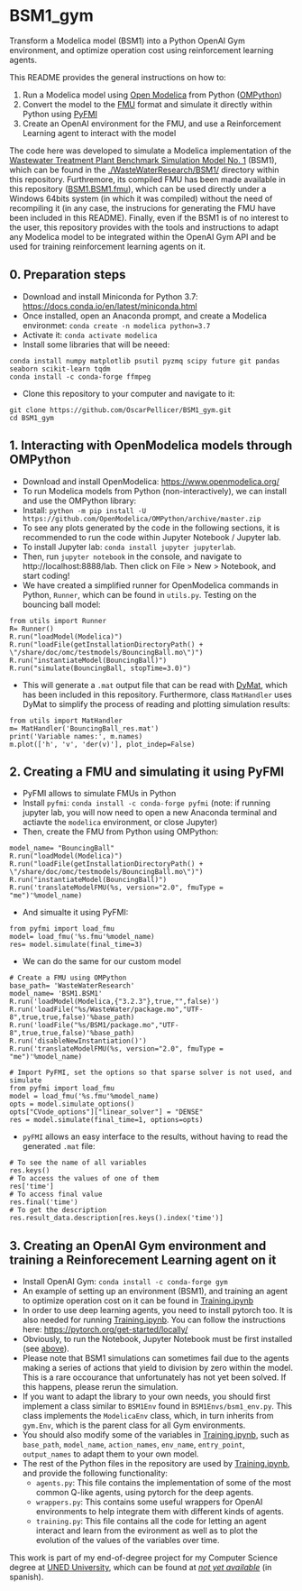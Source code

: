 # BSM1_gym
Transform a Modelica model (BSM1) into a Python OpenAI Gym environment, and optimize operation cost using reinforcement learning agents.

This README provides the general instructions on how to:

 1. Run a Modelica model using [Open Modelica](https://www.openmodelica.org/) from Python ([OMPython](https://github.com/OpenModelica/OMPython))
 1. Convert the model to the [FMU](https://fmi-standard.org/) format and simulate it directly within Python using [PyFMI](https://github.com/modelon-community/PyFMI)
 1. Create an OpenAI environment for the FMU, and use a Reinforcement Learning agent to interact with the model

The code here was developed to simulate a Modelica implementation of the [Wastewater Treatment Plant Benchmark Simulation Model No. 1](https://www.iea.lth.se/publications/Reports/LTH-IEA-7229.pdf) (BSM1), which can be found in the [./WasteWaterResearch/BSM1/](./WasteWaterResearch/BSM1/) directory within this repository. Furthremore, its compiled FMU has been made available in this repository ([BSM1.BSM1.fmu](./BSM1.BSM1.fmu)), which can be used directly under a Windows 64bits system (in which it was compiled) without the need of recompiling it (in any case, the instrucions for generating the FMU have been included in this README). Finally, even if the BSM1 is of no interest to the user, this repository provides with the tools and instructions to adapt any Modelica model to be integrated within the OpenAI Gym API and be used for training reinforcement learning agents on it.

## 0. Preparation steps
 - Download and install Miniconda for Python 3.7: https://docs.conda.io/en/latest/miniconda.html
 - Once installed, open an Anaconda prompt, and create a Modelica environmet: `conda create -n modelica python=3.7`
 - Activate it: `conda activate modelica`
 - Install some libraries that will be neeed: 
```{bash}
conda install numpy matplotlib psutil pyzmq scipy future git pandas seaborn scikit-learn tqdm
conda install -c conda-forge ffmpeg
```
 - Clone this repository to your computer and navigate to it:
```{bash}
git clone https://github.com/OscarPellicer/BSM1_gym.git
cd BSM1_gym
```
 

## 1. Interacting with OpenModelica models through OMPython
 - Download and install OpenModelica: https://www.openmodelica.org/
 - To run Modelica models from Python (non-interactively), we can install and use the OMPython library:
 - Install: `python -m pip install -U https://github.com/OpenModelica/OMPython/archive/master.zip`
 - To see any plots generated by the code in the following sections, it is recommended to run the code within Jupyter Notebook / Jupyter lab.
 - To install Jupyter lab: `conda install jupyter jupyterlab`.
 - Then, run `jupyter notebook` in the console, and navigate to http://localhost:8888/lab. Then click on File > New > Notebook, and start coding!
 - We have created a simplified runner for OpenModelica commands in Python, `Runner`, which can be found in `utils.py`. Testing on the bouncing ball model:
```{python}
from utils import Runner
R= Runner()
R.run("loadModel(Modelica)")
R.run("loadFile(getInstallationDirectoryPath() + \"/share/doc/omc/testmodels/BouncingBall.mo\")")
R.run("instantiateModel(BouncingBall)")
R.run("simulate(BouncingBall, stopTime=3.0)")
```
 - This will generate a `.mat` output file that can be read with [DyMat](https://github.com/jraedler/DyMat), which has been included in this repository. Furthermore, class `MatHandler` uses DyMat to simplify the process of reading and plotting simulation results:
```{python}
from utils import MatHandler
m= MatHandler('BouncingBall_res.mat')
print('Variable names:', m.names)
m.plot(['h', 'v', 'der(v)'], plot_indep=False)
```
 
## 2.  Creating a FMU and simulating it using PyFMI
 - PyFMI allows to simulate FMUs in Python
 - Install `pyfmi`: `conda install -c conda-forge pyfmi` (note: if running jupyter lab, you will now need to open a new Anaconda terminal and actiavte the `modelica` environment, or close Jupyter)
 - Then, create the FMU from Python using OMPython:
```{python}
model_name= "BouncingBall"
R.run("loadModel(Modelica)")
R.run("loadFile(getInstallationDirectoryPath() + \"/share/doc/omc/testmodels/BouncingBall.mo\")")
R.run("instantiateModel(BouncingBall)")
R.run('translateModelFMU(%s, version="2.0", fmuType = "me")'%model_name)
```
 - And simualte it using PyFMI:
```{python}
from pyfmi import load_fmu
model= load_fmu('%s.fmu'%model_name)
res= model.simulate(final_time=3)
```

- We can do the same for our custom model
```{python}
# Create a FMU using OMPython
base_path= 'WasteWaterResearch'
model_name= 'BSM1.BSM1'
R.run('loadModel(Modelica,{"3.2.3"},true,"",false)')
R.run('loadFile("%s/WasteWater/package.mo","UTF-8",true,true,false)'%base_path)
R.run('loadFile("%s/BSM1/package.mo","UTF-8",true,true,false)'%base_path)
R.run('disableNewInstantiation()')
R.run('translateModelFMU(%s, version="2.0", fmuType = "me")'%model_name)

# Import PyFMI, set the options so that sparse solver is not used, and simulate
from pyfmi import load_fmu
model = load_fmu('%s.fmu'%model_name)
opts = model.simulate_options() 
opts["CVode_options"]["linear_solver"] = "DENSE"
res = model.simulate(final_time=1, options=opts)
```

- `pyFMI` allows an easy interface to the results, without having to read the generated `.mat` file:
```{python}
# To see the name of all variables
res.keys()
# To access the values of one of them
res['time']
# To access final value
res.final('time')
# To get the description
res.result_data.description[res.keys().index('time')]
```

## 3. Creating an OpenAI Gym environment and training a Reinforecement Learning agent on it
 - Install OpenAI Gym: `conda install -c conda-forge gym`
 - An example of setting up an environment (BSM1), and training an agent to optimize operation cost on it can be found in [Training.ipynb](Training.ipynb)
 - In order to use deep learning agents, you need to install pytorch too. It is also needed for running [Training.ipynb](Training.ipynb). You can follow the instructions here: https://pytorch.org/get-started/locally/
 - Obviously, to run the Notebook, Jupyter Notebook must be first installed (see [above](#interacting-with-openmodelica-models-through-ompython)).
 - Please note that BSM1 simulations can sometimes fail due to the agents making a series of actions that yield to division by zero within the model. This is a rare occourance that unfortunately has not yet been solved. If this happens, please rerun the simulation.
 - If you want to adapt the library to your own needs, you should first implement a class similar to `BSM1Env` found in `BSM1Envs/bsm1_env.py`. This class implements the `ModelicaEnv` class, which, in turn inherits from `gym.Env`, which is the parent class for all Gym environments.
 - You should also modify some of the variables in [Training.ipynb](Training.ipynb), such as `base_path`, `model_name`, `action_names`, `env_name`, `entry_point`, `output_names` to adapt them to your own model.
 - The rest of the Python files in the repository are used by [Training.ipynb](Training.ipynb), and provide the following functionality:
   - `agents.py`: This file contains the implementation of some of the most common Q-like agents, using
pytorch for the deep agents.
   - `wrappers.py`: This contains some useful wrappers for OpenAI environments to help integrate them
with different kinds of agents.
   - `training.py`: This file contains all the code for letting an agent interact and learn from the evironment
as well as to plot the evolution of the values of the variables over time.

This work is part of my end-of-degree project for my Computer Science degree at [UNED University](https://www.uned.es/), which can be found at [*not yet available*]() (in spanish).
